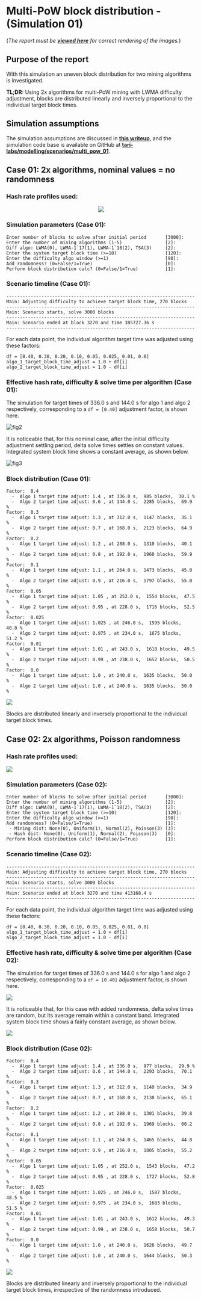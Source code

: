 # Multi-PoW block distribution - (Simulation 01)

(_The report must be [**viewed here**](https://demo.codimd.org/s/Bk2gsCflD) for correct rendering of the images._)

## Purpose of the report

With this simulation an uneven block distribution for two mining algorithms is investigated.

**TL;DR:** Using 2x algorithms for multi-PoW mining with LWMA difficulty adjustment, blocks are distributed linearly and inversely proportional to the individual target block times.

## Simulation assumptions

The simulation assumptions are discussed in [**this writeup**](https://demo.codimd.org/s/SksWPUHeD), and the simulation code base is available on GitHub at [**tari-labs/modelling/scenarios/multi_pow_01**](https://github.com/tari-labs/modelling/tree/master/scenarios/multi_pow_01).

## Case 01: 2x algorithms, nominal values = no randomness

### Hash rate profiles used:

<p align="center"><img src="https://codimd.s3.shivering-isles.com/demo/uploads/upload_90ccf563f6ab41525a82b9274502a064.png"></p>

### Simulation parameters (Case 01):

```
Enter number of blocks to solve after initial period       [3000]: 
Enter the number of mining algorithms (1-5)                [2]: 
Diff algo: LWMA(0), LWMA-1`17(1), LWMA-1`18(2), TSA(3)     [2]:
Enter the system target block time (>=10)                  [120]: 
Enter the difficulty algo window (>=1)                     [90]: 
Add randomness? (0=False/1=True)                           [0]: 
Perform block distribution calc? (0=False/1=True)          [1]:
```

### Scenario timeline (Case 01):

```
----------------------------------------------------------------------
Main: Adjusting difficulty to achieve target block time, 270 blocks
----------------------------------------------------------------------
Main: Scenario starts, solve 3000 blocks
----------------------------------------------------------------------
Main: Scenario ended at block 3270 and time 385727.36 s
----------------------------------------------------------------------
```

For each data point, the individual algorithm target time was adjusted using these factors:

```
df = [0.40, 0.30, 0.20, 0.10, 0.05, 0.025, 0.01, 0.0]
algo_1_target_block_time_adjust = 1.0 + df[i]
algo_2_target_block_time_adjust = 1.0 - df[i]
```

### Effective hash rate, difficulty & solve time per algorithm (Case 01):

The simulation for target times of 336.0 s and 144.0 s for algo 1 and algo 2 respectively, corresponding to a `df = [0.40]` adjustment factor, is shown here.

![fig2](https://codimd.s3.shivering-isles.com/demo/uploads/upload_180de2a2e7ad4dfc00b56013be39858b.png)

It is noticeable that, for this nominal case, after the initial difficulty adjustment settling period, delta solve times settles on constant values. Integrated system block time shows a constant average, as shown below.

![fig3](https://codimd.s3.shivering-isles.com/demo/uploads/upload_e60dba90a74229cfdeaa8b38db7a3f73.png)

### Block distribution (Case 01):

```
Factor:  0.4
  -  Algo 1 target time adjust: 1.4 , at 336.0 s,  985 blocks,  30.1 %
  -  Algo 2 target time adjust: 0.6 , at 144.0 s,  2285 blocks,  69.9 %
Factor:  0.3
  -  Algo 1 target time adjust: 1.3 , at 312.0 s,  1147 blocks,  35.1 %
  -  Algo 2 target time adjust: 0.7 , at 168.0 s,  2123 blocks,  64.9 %
Factor:  0.2
  -  Algo 1 target time adjust: 1.2 , at 288.0 s,  1310 blocks,  40.1 %
  -  Algo 2 target time adjust: 0.8 , at 192.0 s,  1960 blocks,  59.9 %
Factor:  0.1
  -  Algo 1 target time adjust: 1.1 , at 264.0 s,  1473 blocks,  45.0 %
  -  Algo 2 target time adjust: 0.9 , at 216.0 s,  1797 blocks,  55.0 %
Factor:  0.05
  -  Algo 1 target time adjust: 1.05 , at 252.0 s,  1554 blocks,  47.5 %
  -  Algo 2 target time adjust: 0.95 , at 228.0 s,  1716 blocks,  52.5 %
Factor:  0.025
  -  Algo 1 target time adjust: 1.025 , at 246.0 s,  1595 blocks,  48.8 %
  -  Algo 2 target time adjust: 0.975 , at 234.0 s,  1675 blocks,  51.2 %
Factor:  0.01
  -  Algo 1 target time adjust: 1.01 , at 243.0 s,  1618 blocks,  49.5 %
  -  Algo 2 target time adjust: 0.99 , at 238.0 s,  1652 blocks,  50.5 %
Factor:  0.0
  -  Algo 1 target time adjust: 1.0 , at 240.0 s,  1635 blocks,  50.0 %
  -  Algo 2 target time adjust: 1.0 , at 240.0 s,  1635 blocks,  50.0 %
```

![](https://codimd.s3.shivering-isles.com/demo/uploads/upload_2a584d298884a284912dd5b54c1ceb06.png)

Blocks are distributed linearly and inversely proportional to the individual target block times.

## Case 02: 2x algorithms, Poisson randomness

### Hash rate profiles used:

![](https://codimd.s3.shivering-isles.com/demo/uploads/upload_90ccf563f6ab41525a82b9274502a064.png)

### Simulation parameters (Case 02):

```
Enter number of blocks to solve after initial period       [3000]: 
Enter the number of mining algorithms (1-5)                [2]: 
Diff algo: LWMA(0), LWMA-1`17(1), LWMA-1`18(2), TSA(3)     [2]: 
Enter the system target block time (>=10)                  [120]: 
Enter the difficulty algo window (>=1)                     [90]: 
Add randomness? (0=False/1=True)                           [1]:
 - Mining dist: None(0), Uniform(1), Normal(2), Poisson(3) [3]:
 - Hash dist: None(0), Uniform(1), Normal(2), Poisson(3)   [0]: 
Perform block distribution calc? (0=False/1=True)          [1]: 
```

### Scenario timeline (Case 02):

```
----------------------------------------------------------------------
Main: Adjusting difficulty to achieve target block time, 270 blocks
----------------------------------------------------------------------
Main: Scenario starts, solve 3000 blocks
----------------------------------------------------------------------
Main: Scenario ended at block 3270 and time 413168.4 s
----------------------------------------------------------------------
```

For each data point, the individual algorithm target time was adjusted using these factors:

```
df = [0.40, 0.30, 0.20, 0.10, 0.05, 0.025, 0.01, 0.0]
algo_1_target_block_time_adjust = 1.0 + df[i]
algo_2_target_block_time_adjust = 1.0 - df[i]
```

### Effective hash rate, difficulty & solve time per algorithm (Case 02):

The simulation for target times of 336.0 s and 144.0 s for algo 1 and algo 2 respectively, corresponding to a `df = [0.40]` adjustment factor, is shown here.

![](https://codimd.s3.shivering-isles.com/demo/uploads/upload_2bf4b0cbfa55325c694d2a20ce4d7576.png)

It is noticeable that, for this case with added randomness, delta solve times are random, but its average remain within a constant band. Integrated system block time shows a fairly constant average, as shown below.

![](https://codimd.s3.shivering-isles.com/demo/uploads/upload_ad24f227407730a4627dc7109e04aa72.png)

### Block distribution (Case 02):

```
Factor:  0.4
  -  Algo 1 target time adjust: 1.4 , at 336.0 s,  977 blocks,  29.9 %
  -  Algo 2 target time adjust: 0.6 , at 144.0 s,  2293 blocks,  70.1 %
Factor:  0.3
  -  Algo 1 target time adjust: 1.3 , at 312.0 s,  1140 blocks,  34.9 %
  -  Algo 2 target time adjust: 0.7 , at 168.0 s,  2130 blocks,  65.1 %
Factor:  0.2
  -  Algo 1 target time adjust: 1.2 , at 288.0 s,  1301 blocks,  39.8 %
  -  Algo 2 target time adjust: 0.8 , at 192.0 s,  1969 blocks,  60.2 %
Factor:  0.1
  -  Algo 1 target time adjust: 1.1 , at 264.0 s,  1465 blocks,  44.8 %
  -  Algo 2 target time adjust: 0.9 , at 216.0 s,  1805 blocks,  55.2 %
Factor:  0.05
  -  Algo 1 target time adjust: 1.05 , at 252.0 s,  1543 blocks,  47.2 %
  -  Algo 2 target time adjust: 0.95 , at 228.0 s,  1727 blocks,  52.8 %
Factor:  0.025
  -  Algo 1 target time adjust: 1.025 , at 246.0 s,  1587 blocks,  48.5 %
  -  Algo 2 target time adjust: 0.975 , at 234.0 s,  1683 blocks,  51.5 %
Factor:  0.01
  -  Algo 1 target time adjust: 1.01 , at 243.0 s,  1612 blocks,  49.3 %
  -  Algo 2 target time adjust: 0.99 , at 238.0 s,  1658 blocks,  50.7 %
Factor:  0.0
  -  Algo 1 target time adjust: 1.0 , at 240.0 s,  1626 blocks,  49.7 %
  -  Algo 2 target time adjust: 1.0 , at 240.0 s,  1644 blocks,  50.3 %
```

![](https://codimd.s3.shivering-isles.com/demo/uploads/upload_10536da262eb68b61f7761cac8a8aa30.png)

Blocks are distributed linearly and inversely proportional to the individual target block times, irrespective of the randomness introduced.
